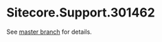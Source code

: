# Sitecore.Support.301462

See [master branch](https://github.com/sitecoresupport/Sitecore.Support.301462) for details.